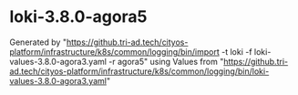 
# loki-3.8.0-agora5

Generated by "https://github.tri-ad.tech/cityos-platform/infrastructure/k8s/common/logging/bin/import -t loki -f loki-values-3.8.0-agora3.yaml -r agora5"
using Values from "https://github.tri-ad.tech/cityos-platform/infrastructure/k8s/common/logging/bin/loki-values-3.8.0-agora3.yaml"


